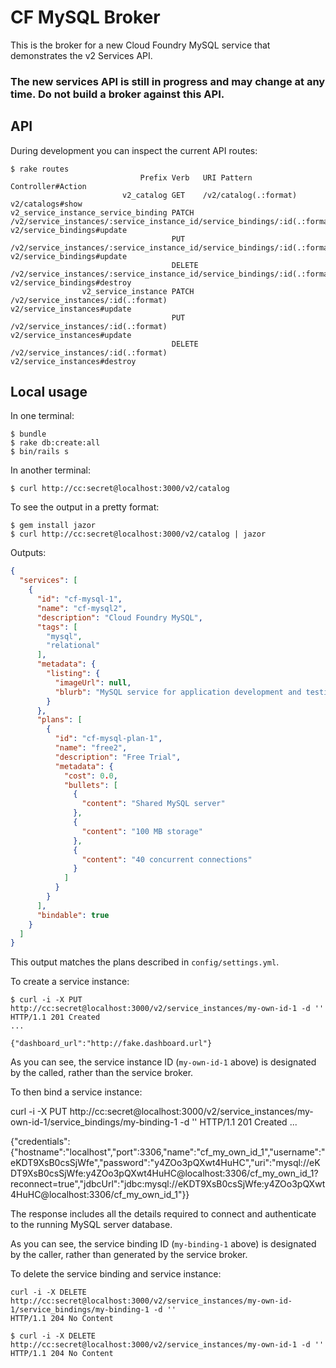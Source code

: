 # CF MySQL Broker

This is the broker for a new Cloud Foundry MySQL service that demonstrates the v2 Services API.

### The new services API is still in progress and may change at any time. Do not build a broker against this API.

## API

During development you can inspect the current API routes:

```
$ rake routes
                             Prefix Verb   URI Pattern                                                               Controller#Action
                         v2_catalog GET    /v2/catalog(.:format)                                                     v2/catalogs#show
v2_service_instance_service_binding PATCH  /v2/service_instances/:service_instance_id/service_bindings/:id(.:format) v2/service_bindings#update
                                    PUT    /v2/service_instances/:service_instance_id/service_bindings/:id(.:format) v2/service_bindings#update
                                    DELETE /v2/service_instances/:service_instance_id/service_bindings/:id(.:format) v2/service_bindings#destroy
                v2_service_instance PATCH  /v2/service_instances/:id(.:format)                                       v2/service_instances#update
                                    PUT    /v2/service_instances/:id(.:format)                                       v2/service_instances#update
                                    DELETE /v2/service_instances/:id(.:format)                                       v2/service_instances#destroy
```

## Local usage

In one terminal:

```
$ bundle
$ rake db:create:all
$ bin/rails s
```

In another terminal:

```
$ curl http://cc:secret@localhost:3000/v2/catalog
```

To see the output in a pretty format:

```
$ gem install jazor
$ curl http://cc:secret@localhost:3000/v2/catalog | jazor
```

Outputs:

``` json
{
  "services": [
    {
      "id": "cf-mysql-1",
      "name": "cf-mysql2",
      "description": "Cloud Foundry MySQL",
      "tags": [
        "mysql",
        "relational"
      ],
      "metadata": {
        "listing": {
          "imageUrl": null,
          "blurb": "MySQL service for application development and testing"
        }
      },
      "plans": [
        {
          "id": "cf-mysql-plan-1",
          "name": "free2",
          "description": "Free Trial",
          "metadata": {
            "cost": 0.0,
            "bullets": [
              {
                "content": "Shared MySQL server"
              },
              {
                "content": "100 MB storage"
              },
              {
                "content": "40 concurrent connections"
              }
            ]
          }
        }
      ],
      "bindable": true
    }
  ]
}
```

This output matches the plans described in `config/settings.yml`.

To create a service instance:

```
$ curl -i -X PUT http://cc:secret@localhost:3000/v2/service_instances/my-own-id-1 -d ''
HTTP/1.1 201 Created 
...

{"dashboard_url":"http://fake.dashboard.url"}
```

As you can see, the service instance ID (`my-own-id-1` above) is designated by the called, rather than the service broker.

To then bind a service instance:

curl -i -X PUT http://cc:secret@localhost:3000/v2/service_instances/my-own-id-1/service_bindings/my-binding-1 -d ''
HTTP/1.1 201 Created
...

{"credentials":{"hostname":"localhost","port":3306,"name":"cf_my_own_id_1","username":"eKDT9XsB0csSjWfe","password":"y4ZOo3pQXwt4HuHC","uri":"mysql://eKDT9XsB0csSjWfe:y4ZOo3pQXwt4HuHC@localhost:3306/cf_my_own_id_1?reconnect=true","jdbcUrl":"jdbc:mysql://eKDT9XsB0csSjWfe:y4ZOo3pQXwt4HuHC@localhost:3306/cf_my_own_id_1"}}

The response includes all the details required to connect and authenticate to the running MySQL server database.

As you can see, the service binding ID (`my-binding-1` above) is designated by the caller, rather than generated by the service broker.

To delete the service binding and service instance:

```
curl -i -X DELETE http://cc:secret@localhost:3000/v2/service_instances/my-own-id-1/service_bindings/my-binding-1 -d ''
HTTP/1.1 204 No Content 

$ curl -i -X DELETE http://cc:secret@localhost:3000/v2/service_instances/my-own-id-1 -d ''
HTTP/1.1 204 No Content 
```